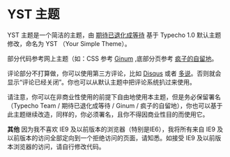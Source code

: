 YST 主题
===

YST 主题是一个简洁的主题，由 [期待已退化成等待](http://www.hello1995.com) 基于 Typecho 1.0 默认主题修改，命名为 YST （Your Simple Theme）。

部分代码参考网上主题（如：CSS 参考 [Ginum](http://www.giuem.com) ,底部分页参考 [疯子的自留地](http://pjf.name)。

评论部分不打算做，你可以使用第三方评论，比如 [Disqus](http://disqus.com) 或者 [多说](http://duoshuo.com)。否则就会显示“评论已经关闭”。你也可以从默认主题中把评论系统扒过来使用。

请注意，你可以在非商业性使用的前提下自由地使用本主题，但是务必保留署名（Typecho Team / 期待已退化成等待 / Ginum / 疯子的自留地），你也可以基于此主题继续改造，同样的，你必须署名，且你不得因商业性目的而使用它。

**其他**
因为我不喜欢 IE9 及以前版本的浏览器（特别是IE6），我将所有来自 IE9 及以前版本的访问全部定向到一个拒绝访问的页面，请知悉。如接受 IE9 及以前版本浏览器的访问，请自行修改代码。
